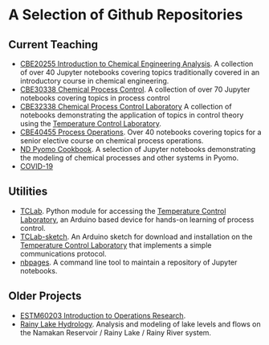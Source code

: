 # A Selection of Github Repositories

## Current Teaching

* [CBE20255 Introduction to Chemical Engineering Analysis](https://jckantor.github.io/CBE20255). A collection
of over 40 Jupyter notebooks covering topics traditionally covered in an introductory course in chemical engineering.
* [CBE30338 Chemical Process Control](https://jckantor.github.io/CBE30338).  A collection of over 70 Jupyter
notebooks covering topics in process control
* [CBE32338 Chemical Process Control Laboratory](https://jckantor.github.io/CBE32338) A collection of notebooks demonstrating the application of topics in control theory using the [Temperature Control Laboratory](http://apmonitor.com/pdc/index.php/Main/ArduinoTemperatureControl).
* [CBE40455 Process Operations](https://jckantor.github.io/CBE40455). Over 40 notebooks covering topics for
a senior elective course on chemical process operations.
* [ND Pyomo Cookbook](https://jckantor.github.io/ND-Pyomo-Cookbook/). A selection of Jupyter notebooks
demonstrating the modeling of chemical processes and other systems in Pyomo.
* [COVID-19](https://jckantor.gitjub.io/convid-19/)

## Utilities

* [TCLab](https://github.com/jckantor/TCLab). Python module for accessing the
[Temperature Control Laboratory](http://apmonitor.com/pdc/index.php/Main/ArduinoTemperatureControl), an
 Arduino based device for hands-on learning of process control.
* [TCLab-sketch](https://github.com/jckantor/TCLab-sketch). An Arduino sketch for download and installation
on the [Temperature Control Laboratory](http://apmonitor.com/pdc/index.php/Main/ArduinoTemperatureControl)
that implements a simple communications protocol.
* [nbpages](https://github.com/jckantor/nbpages). A command line tool to maintain a repository of Jupyter 
notebooks.

## Older Projects

* [ESTM60203 Introduction to Operations Research](http://jckantor.github.io/ESTM60203).
* [Rainy Lake Hydrology](http://jckantor.github.io/Rainy-Lake-Hydrology/). Analysis and modeling of lake levels and flows on the Namakan Reservoir / Rainy Lake / Rainy River system.
